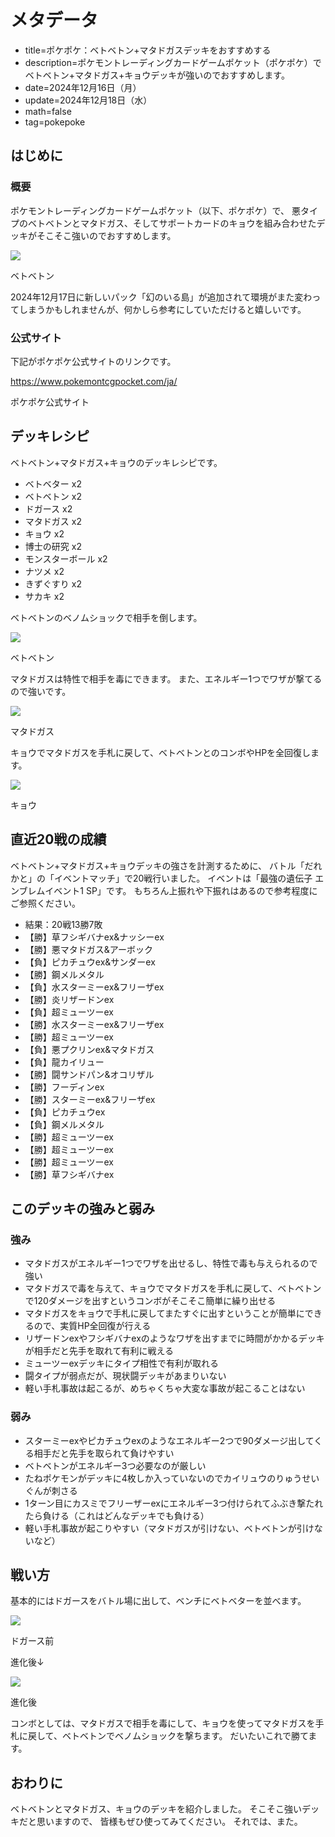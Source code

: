 # メタデータ
- title=ポケポケ：ベトベトン+マタドガスデッキをおすすめする
- description=ポケモントレーディングカードゲームポケット（ポケポケ）でベトベトン+マタドガス+キョウデッキが強いのでおすすめします。
- date=2024年12月16日（月）
- update=2024年12月18日（水）
- math=false
- tag=pokepoke

## はじめに

### 概要

ポケモントレーディングカードゲームポケット（以下、ポケポケ）で、
悪タイプのベトベトンとマタドガス、そしてサポートカードのキョウを組み合わせたデッキがそこそこ強いのでおすすめします。

![](../../images/2024/20241216_1.jpg)

ベトベトン

2024年12月17日に新しいパック「幻のいる島」が追加されて環境がまた変わってしまうかもしれませんが、何かしら参考にしていただけると嬉しいです。

### 公式サイト

下記がポケポケ公式サイトのリンクです。

https://www.pokemontcgpocket.com/ja/

ポケポケ公式サイト

## デッキレシピ
ベトベトン+マタドガス+キョウのデッキレシピです。

- ベトベター x2
- ベトベトン x2
- ドガース x2
- マタドガス x2
- キョウ x2
- 博士の研究 x2
- モンスターボール x2
- ナツメ x2
- きずぐすり x2
- サカキ x2

ベトベトンのベノムショックで相手を倒します。

![](../../images/2024/20241216_1.jpg)

ベトベトン

マタドガスは特性で相手を毒にできます。
また、エネルギー1つでワザが撃てるので強いです。

![](../../images/2024/20241216_2.jpg)

マタドガス

キョウでマタドガスを手札に戻して、ベトベトンとのコンボやHPを全回復します。

![](../../images/2024/20241216_3.jpg)

キョウ

## 直近20戦の成績
ベトベトン+マタドガス+キョウデッキの強さを計測するために、
バトル「だれかと」の「イベントマッチ」で20戦行いました。
イベントは「最強の遺伝子 エンブレムイベント1 SP」です。
もちろん上振れや下振れはあるので参考程度にご参照ください。

- 結果：20戦13勝7敗
- 【勝】草フシギバナex&ナッシーex
- 【勝】悪マタドガス&アーボック
- 【負】ピカチュウex&サンダーex
- 【勝】鋼メルメタル
- 【負】水スターミーex&フリーザex
- 【勝】炎リザードンex
- 【負】超ミューツーex
- 【勝】水スターミーex&フリーザex
- 【勝】超ミューツーex
- 【負】悪プクリンex&マタドガス
- 【負】龍カイリュー
- 【勝】闘サンドパン&オコリザル
- 【勝】フーディンex
- 【勝】スターミーex&フリーザex
- 【負】ピカチュウex
- 【負】鋼メルメタル
- 【勝】超ミューツーex
- 【勝】超ミューツーex
- 【勝】超ミューツーex
- 【勝】草フシギバナex

## このデッキの強みと弱み

### 強み
- マタドガスがエネルギー1つでワザを出せるし、特性で毒も与えられるので強い
- マタドガスで毒を与えて、キョウでマタドガスを手札に戻して、ベトベトンで120ダメージを出すというコンボがそこそこ簡単に繰り出せる
- マタドガスをキョウで手札に戻してまたすぐに出すということが簡単にできるので、実質HP全回復が行える
- リザードンexやフシギバナexのようなワザを出すまでに時間がかかるデッキが相手だと先手を取れて有利に戦える
- ミューツーexデッキにタイプ相性で有利が取れる
- 闘タイプが弱点だが、現状闘デッキがあまりいない
- 軽い手札事故は起こるが、めちゃくちゃ大変な事故が起こることはない

### 弱み
- スターミーexやピカチュウexのようなエネルギー2つで90ダメージ出してくる相手だと先手を取られて負けやすい
- ベトベトンがエネルギー3つ必要なのが厳しい
- たねポケモンがデッキに4枚しか入っていないのでカイリュウのりゅうせいぐんが刺さる
- 1ターン目にカスミでフリーザーexにエネルギー3つ付けられてふぶき撃たれたら負ける（これはどんなデッキでも負ける）
- 軽い手札事故が起こりやすい（マタドガスが引けない、ベトベトンが引けないなど）

## 戦い方
基本的にはドガースをバトル場に出して、ベンチにベトベターを並べます。

![](../../images/2024/20241216_4.jpg)

ドガース前

進化後↓

![](../../images/2024/20241216_5.jpg)

進化後

コンボとしては、マタドガスで相手を毒にして、キョウを使ってマタドガスを手札に戻して、ベトベトンでベノムショックを撃ちます。
だいたいこれで勝てます。

## おわりに

ベトベトンとマタドガス、キョウのデッキを紹介しました。
そこそこ強いデッキだと思いますので、
皆様もぜひ使ってみてください。
それでは、また。